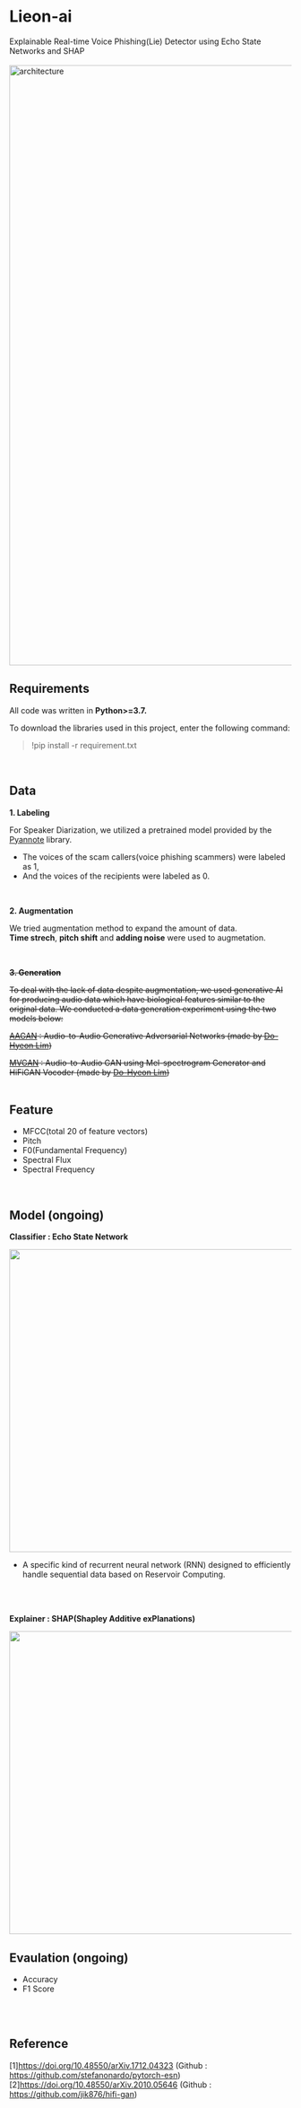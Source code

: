 # Lieon-ai
Explainable Real-time Voice Phishing(Lie) Detector using Echo State Networks and SHAP
<br><br>
<img width="1070" alt="architecture" src="https://github.com/LIE-ON/Lieon-ai/assets/94499717/df8a1c03-f246-4754-be18-517897ecdb1e">

## Requirements
<p>All code was written in <strong>Python>=3.7.</strong></p>
<p>To download the libraries used in this project, enter the following command:</p>
<blockquote>!pip install -r requirement.txt</blockquote>
<br>

## Data
<strong>1. Labeling</strong>
<br>
<p>For Speaker Diarization, we utilized a pretrained model provided by the <a href="https://github.com/pyannote/pyannote-audio">Pyannote</a> library.</p>
<ul>
 <li>The voices of the scam callers(voice phishing scammers) were labeled as 1, </li>
 <li>And the voices of the recipients were labeled as 0.</li>
</ul>
<br>

<strong>2. Augmentation</strong>
<br>
<p>We tried augmentation method to expand the amount of data.<br><strong>Time strech</strong>, <strong>pitch shift</strong> and <strong>adding noise</strong> were used to augmetation.</p>
<br>

<del><strong>3. Generation</strong></del>
<p><del>To deal with the lack of data despite augmentation, we used generative AI for producing audio data which have biological features similar to the original data.
We conducted a data generation experiment using the two models below:</del></p>
<del><a href='https://github.com/LimDoHyeon/AAGAN'>AAGAN</a> : Audio-to-Audio Generative Adversarial Networks (made by <a href='https://github.com/LimDoHyeon'>Do-Hyeon Lim</a>)</del>

<del><a href='https://github.com/LimDoHyeon/MVGAN'>MVGAN</a> : Audio-to-Audio GAN using Mel-spectrogram Generator and HiFiGAN Vocoder (made by <a href='https://github.com/LimDoHyeon'>Do-Hyeon Lim</a>)</del>
<br>
<br>

## Feature
<ul>
 <li>MFCC(total 20 of feature vectors)</li>
 <li>Pitch</li>
 <li>F0(Fundamental Frequency)</li>
 <li>Spectral Flux</li>
 <li>Spectral Frequency</li>
</ul>
<br>

## Model (ongoing)
<p><strong>Classifier : Echo State Network</strong></p>
<img width="540" src="https://github.com/user-attachments/assets/106042b5-dc88-474a-8013-058f4a150e21">
<ul>
 <li>A specific kind of recurrent neural network (RNN) designed to efficiently handle sequential data based on Reservoir Computing.</li>
</ul>
<br><br>
<p><strong>Explainer : SHAP(Shapley Additive exPlanations)</strong></p>
<img width="540" src="https://github.com/user-attachments/assets/4866751c-bd75-41df-8f29-fff4af4e4a55">
<br>

## Evaulation (ongoing)
<ul>
 <li>Accuracy</li>
 <li>F1 Score</li>
</ul>
<br><br>

## Reference
[1]https://doi.org/10.48550/arXiv.1712.04323 (Github : https://github.com/stefanonardo/pytorch-esn) <br>
[2]https://doi.org/10.48550/arXiv.2010.05646 (Github : https://github.com/jik876/hifi-gan)
